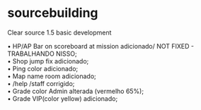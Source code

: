 # sourcebuilding

 Clear source 1.5 basic development

• HP/AP Bar on scoreboard at mission adicionado/ NOT FIXED - TRABALHANDO NISSO; </br>
• Shop jump fix adicionado;<br/>
• Ping color adicionado;<br/>
• Map name room adicionado; <br/>
• /help /staff corrigido; <br/>
• Grade color Admin alterada (vermelho 65%);<br/>
• Grade VIP(color yellow) adicionado;<br/>
